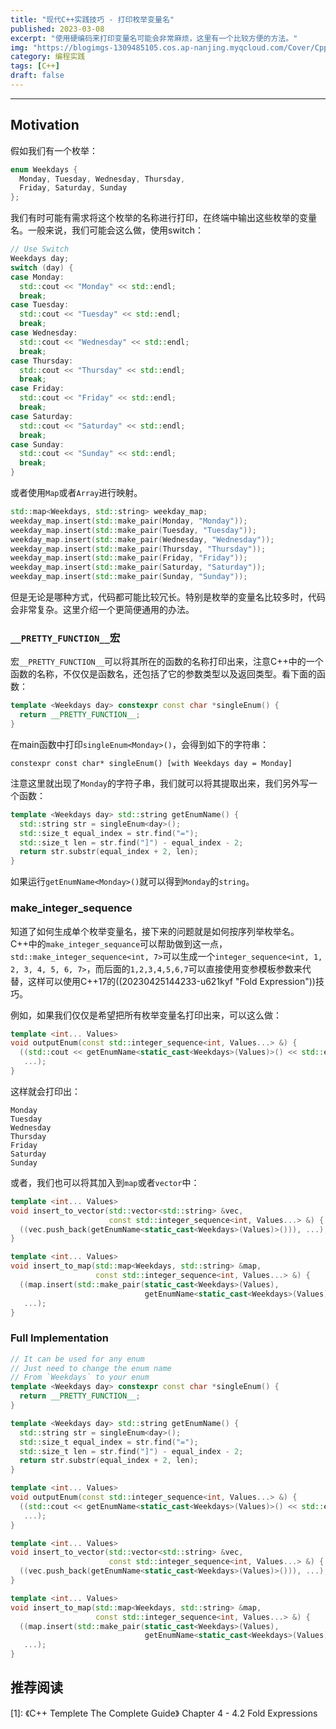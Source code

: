 ```yaml
---
title: "现代C++实践技巧 - 打印枚举变量名"
published: 2023-03-08
excerpt: "使用硬编码来打印变量名可能会非常麻烦，这里有一个比较方便的方法。"
img: "https://blogimgs-1309485105.cos.ap-nanjing.myqcloud.com/Cover/Cpp/7.jpg"
category: 编程实践
tags: [C++]
draft: false
---
```

------

## Motivation

假如我们有一个枚举：

```cpp
enum Weekdays {
  Monday, Tuesday, Wednesday, Thursday,
  Friday, Saturday, Sunday
};
```

我们有时可能有需求将这个枚举的名称进行打印，在终端中输出这些枚举的变量名。一般来说，我们可能会这么做，使用switch：

```cpp
// Use Switch
Weekdays day;
switch (day) {
case Monday:
  std::cout << "Monday" << std::endl;
  break;
case Tuesday:
  std::cout << "Tuesday" << std::endl;
  break;
case Wednesday:
  std::cout << "Wednesday" << std::endl;
  break;
case Thursday:
  std::cout << "Thursday" << std::endl;
  break;
case Friday:
  std::cout << "Friday" << std::endl;
  break;
case Saturday:
  std::cout << "Saturday" << std::endl;
  break;
case Sunday:
  std::cout << "Sunday" << std::endl;
  break;
}
```

或者使用`Map`或者`Array`进行映射。

```cpp
std::map<Weekdays, std::string> weekday_map;
weekday_map.insert(std::make_pair(Monday, "Monday"));
weekday_map.insert(std::make_pair(Tuesday, "Tuesday"));
weekday_map.insert(std::make_pair(Wednesday, "Wednesday"));
weekday_map.insert(std::make_pair(Thursday, "Thursday"));
weekday_map.insert(std::make_pair(Friday, "Friday"));
weekday_map.insert(std::make_pair(Saturday, "Saturday"));
weekday_map.insert(std::make_pair(Sunday, "Sunday"));
```

但是无论是哪种方式，代码都可能比较冗长。特别是枚举的变量名比较多时，代码会非常复杂。这里介绍一个更简便通用的办法。

### `__PRETTY_FUNCTION__`宏

宏`__PRETTY_FUNCTION__`可以将其所在的函数的名称打印出来，注意C++中的一个函数的名称，不仅仅是函数名，还包括了它的参数类型以及返回类型。看下面的函数：

```cpp
template <Weekdays day> constexpr const char *singleEnum() {
  return __PRETTY_FUNCTION__;
}
```

在main函数中打印`singleEnum<Monday>()`，会得到如下的字符串：

```plaintext
constexpr const char* singleEnum() [with Weekdays day = Monday]
```

注意这里就出现了`Monday`的字符子串，我们就可以将其提取出来，我们另外写一个函数：

```cpp
template <Weekdays day> std::string getEnumName() {
  std::string str = singleEnum<day>();
  std::size_t equal_index = str.find("=");
  std::size_t len = str.find("]") - equal_index - 2;
  return str.substr(equal_index + 2, len);
}
```

如果运行`getEnumName<Monday>()`就可以得到`Monday`的`string`。

### make_integer_sequence

知道了如何生成单个枚举变量名，接下来的问题就是如何按序列举枚举名。C++中的`make_integer_sequance`可以帮助做到这一点，`std::make_integer_sequence<int, 7>`可以生成一个`integer_sequence<int, 1, 2, 3, 4, 5, 6, 7>`，而后面的`1,2,3,4,5,6,7`可以直接使用变参模板参数来代替，这样可以使用C++17的((20230425144233-u621kyf "Fold Expression"))技巧。

例如，如果我们仅仅是希望把所有枚举变量名打印出来，可以这么做：

```cpp
template <int... Values>
void outputEnum(const std::integer_sequence<int, Values...> &) {
  ((std::cout << getEnumName<static_cast<Weekdays>(Values)>() << std::endl),
   ...);
}
```

这样就会打印出：

```plaintext
Monday
Tuesday
Wednesday
Thursday
Friday
Saturday
Sunday
```

或者，我们也可以将其加入到`map`或者`vector`中：

```cpp
template <int... Values>
void insert_to_vector(std::vector<std::string> &vec,
                      const std::integer_sequence<int, Values...> &) {
  ((vec.push_back(getEnumName<static_cast<Weekdays>(Values)>())), ...);
}

template <int... Values>
void insert_to_map(std::map<Weekdays, std::string> &map,
                   const std::integer_sequence<int, Values...> &) {
  ((map.insert(std::make_pair(static_cast<Weekdays>(Values),
                              getEnumName<static_cast<Weekdays>(Values)>()))),
   ...);
}
```

### Full Implementation

```cpp
// It can be used for any enum
// Just need to change the enum name 
// From `Weekdays` to your enum
template <Weekdays day> constexpr const char *singleEnum() {
  return __PRETTY_FUNCTION__;
}

template <Weekdays day> std::string getEnumName() {
  std::string str = singleEnum<day>();
  std::size_t equal_index = str.find("=");
  std::size_t len = str.find("]") - equal_index - 2;
  return str.substr(equal_index + 2, len);
}

template <int... Values>
void outputEnum(const std::integer_sequence<int, Values...> &) {
  ((std::cout << getEnumName<static_cast<Weekdays>(Values)>() << std::endl),
   ...);
}

template <int... Values>
void insert_to_vector(std::vector<std::string> &vec,
                      const std::integer_sequence<int, Values...> &) {
  ((vec.push_back(getEnumName<static_cast<Weekdays>(Values)>())), ...);
}

template <int... Values>
void insert_to_map(std::map<Weekdays, std::string> &map,
                   const std::integer_sequence<int, Values...> &) {
  ((map.insert(std::make_pair(static_cast<Weekdays>(Values),
                              getEnumName<static_cast<Weekdays>(Values)>()))),
   ...);
}
```

## 推荐阅读

[1]: 《C++ Templete The Complete Guide》 Chapter 4 - 4.2 Fold Expressions
